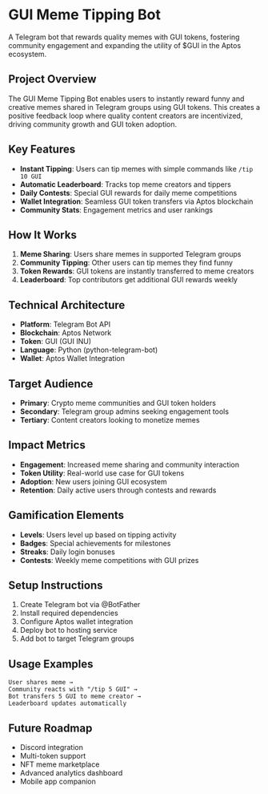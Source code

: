 # GUI Meme Tipping Bot
 
A Telegram bot that rewards quality memes with GUI tokens, fostering community engagement and expanding the utility of $GUI in the Aptos ecosystem.
 
## Project Overview
 
The GUI Meme Tipping Bot enables users to instantly reward funny and creative memes shared in Telegram groups using GUI tokens. This creates a positive feedback loop where quality content creators are incentivized, driving community growth and GUI token adoption.
 
## Key Features
 
- **Instant Tipping**: Users can tip memes with simple commands like `/tip 10 GUI`
- **Automatic Leaderboard**: Tracks top meme creators and tippers
- **Daily Contests**: Special GUI rewards for daily meme competitions
- **Wallet Integration**: Seamless GUI token transfers via Aptos blockchain
- **Community Stats**: Engagement metrics and user rankings
 
## How It Works
 
1. **Meme Sharing**: Users share memes in supported Telegram groups
2. **Community Tipping**: Other users can tip memes they find funny
3. **Token Rewards**: GUI tokens are instantly transferred to meme creators
4. **Leaderboard**: Top contributors get additional GUI rewards weekly
 
## Technical Architecture
 
- **Platform**: Telegram Bot API
- **Blockchain**: Aptos Network
- **Token**: GUI (GUI INU)
- **Language**: Python (python-telegram-bot)
- **Wallet**: Aptos Wallet Integration
 
## Target Audience
 
- **Primary**: Crypto meme communities and GUI token holders
- **Secondary**: Telegram group admins seeking engagement tools
- **Tertiary**: Content creators looking to monetize memes
 
## Impact Metrics
 
- **Engagement**: Increased meme sharing and community interaction
- **Token Utility**: Real-world use case for GUI tokens
- **Adoption**: New users joining GUI ecosystem
- **Retention**: Daily active users through contests and rewards
 
## Gamification Elements
 
- **Levels**: Users level up based on tipping activity
- **Badges**: Special achievements for milestones
- **Streaks**: Daily login bonuses
- **Contests**: Weekly meme competitions with GUI prizes
 
## Setup Instructions
 
1. Create Telegram bot via @BotFather
2. Install required dependencies
3. Configure Aptos wallet integration
4. Deploy bot to hosting service
5. Add bot to target Telegram groups
 
## Usage Examples
 
```
User shares meme → 
Community reacts with "/tip 5 GUI" → 
Bot transfers 5 GUI to meme creator → 
Leaderboard updates automatically
```
 
## Future Roadmap
 
- Discord integration
- Multi-token support
- NFT meme marketplace
- Advanced analytics dashboard
- Mobile app companion
